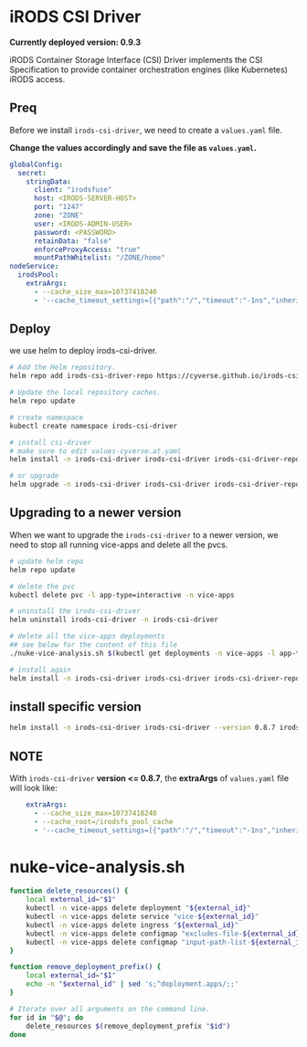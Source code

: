 # iRODS CSI Driver

**Currently deployed version: 0.9.3**

iRODS Container Storage Interface (CSI) Driver implements the CSI Specification to provide container orchestration engines (like Kubernetes) iRODS access.

## Preq

Before we install `irods-csi-driver`, we need to create a `values.yaml` file.

**Change the values accordingly and save the file as `values.yaml`.**

```yaml
globalConfig:
  secret:
    stringData:
      client: "irodsfuse"
      host: <IRODS-SERVER-HOST>
      port: "1247"
      zone: "ZONE"
      user: <IRODS-ADMIN-USER>
      password: <PASSWORD>
      retainData: "false"
      enforceProxyAccess: "true"
      mountPathWhitelist: "/ZONE/home"
nodeService:
  irodsPool:
    extraArgs:
      - --cache_size_max=10737418240
      - '--cache_timeout_settings=[{"path":"/","timeout":"-1ns","inherit":false},{"path":"/TUG","timeout":"-1ns","inherit":false},{"path":"/TUG/home","timeout":"1h","inherit":false},{"path":"/TUG/home/shared","timeout":"1h","inherit":true}]'

```

## Deploy

we use helm to deploy irods-csi-driver.

```bash
# Add the Helm repository.
helm repo add irods-csi-driver-repo https://cyverse.github.io/irods-csi-driver-helm/

# Update the local repository caches.
helm repo update

# create namespace
kubectl create namespace irods-csi-driver

# install csi-driver
# make sure to edit values-cyverse.at.yaml
helm install -n irods-csi-driver irods-csi-driver irods-csi-driver-repo/irods-csi-driver -f ./values.yaml

# or upgrade
helm upgrade -n irods-csi-driver irods-csi-driver irods-csi-driver-repo/irods-csi-driver -f ./values.yaml

```

## Upgrading to a newer version

When we want to upgrade the `irods-csi-driver` to a newer version, we need to stop all running vice-apps and delete all the pvcs.

```bash
# update helm repo
helm repo update

# delete the pvc
kubectl delete pvc -l app-type=interactive -n vice-apps

# uninstall the irods-csi-driver
helm uninstall irods-csi-driver -n irods-csi-driver

# delete all the vice-apps deployments
## see below for the content of this file
./nuke-vice-analysis.sh $(kubectl get deployments -n vice-apps -l app-type=interactive -o name)

# install again
helm install -n irods-csi-driver irods-csi-driver irods-csi-driver-repo/irods-csi-driver -f values.yaml
```

## install specific version

```bash
helm install -n irods-csi-driver irods-csi-driver --version 0.8.7 irods-csi-driver-repo/irods-csi-driver -f values.yaml
```

## NOTE

With `irods-csi-driver` **version <= 0.8.7**, the **extraArgs** of `values.yaml` file will look like:

```yaml
    extraArgs:
      - --cache_size_max=10737418240
      - --cache_root=/irodsfs_pool_cache
      - '--cache_timeout_settings=[{"path":"/","timeout":"-1ns","inherit":false},{"path":"/TUG","timeout":"-1ns","inherit":false},{"path":"/TUG/home","timeout":"1h","inherit":false},{"path":"/TUG/home/shared","timeout":"1h","inherit":true}]'
```

# nuke-vice-analysis.sh

```sh
function delete_resources() {
    local external_id="$1"
    kubectl -n vice-apps delete deployment "${external_id}"
    kubectl -n vice-apps delete service "vice-${external_id}"
    kubectl -n vice-apps delete ingress "${external_id}"
    kubectl -n vice-apps delete configmap "excludes-file-${external_id}"
    kubectl -n vice-apps delete configmap "input-path-list-${external_id}"
}

function remove_deployment_prefix() {
    local external_id="$1"
    echo -n "$external_id" | sed 's;^deployment.apps/;;'
}

# Iterate over all arguments on the command line.
for id in "$@"; do
    delete_resources $(remove_deployment_prefix "$id")
done
```
